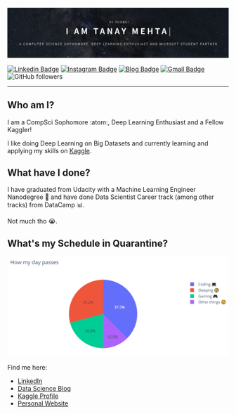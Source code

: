 ![Me!](tanay_profile.png)

[![Linkedin Badge](https://img.shields.io/badge/-tanaymehta28-blue?style=flat-round&logo=Linkedin&logoColor=white&link=https://www.linkedin.com/in/tanaymehta28/)](https://www.linkedin.com/in/tanaymehta28/) [![Instagram Badge](https://img.shields.io/badge/-tanaymehta28-magenta?style=flat-round&logo=Instagram&logoColor=white&link=https://www.instagram.com/shesellsseashellsondseashore/)](https://www.instagram.com/shesellsseashellsondseashore/) [![Blog Badge](https://img.shields.io/badge/-heytanay.github.io-blue?style=flat-round&logo=Blog&logoColor=blue&link=https://heytanay.github.io)](https://heytanay.github.io) [![Gmail Badge](https://img.shields.io/badge/-heyytanay@gmail-red?style=flat-round&logo=Gmail&logoColor=blue&link=https://heytanay.github.io)](https://heytanay.github.io) ![GitHub followers](https://img.shields.io/github/followers/heytanay?label=Follow%20me%20on%20Github!&style=social)

---
## Who am I?
I am a CompSci Sophomore :atom:, Deep Learning Enthusiast and a Fellow Kaggler!

I like doing Deep Learning on Big Datasets and currently learning and applying my skills on [Kaggle](https://www.kaggle.com/heyytanay).

## What have I done?
I have graduated from Udacity with a Machine Learning Engineer Nanodegree 🎇 and have done Data Scientist Career track (among other tracks) from DataCamp 📊.

Not much tho 😭.

## What's my Schedule in Quarantine?
![Quarantine Schedule](pie_chart.png)

Find me here:
- [LinkedIn](https://www.linkedin.com/in/tanaymehta28/)
- [Data Science Blog](https://heytanay.github.io/)
- [Kaggle Profile](https://www.kaggle.com/heyytanay)
- [Personal Website](http://www.tanaymehta.codes/)
